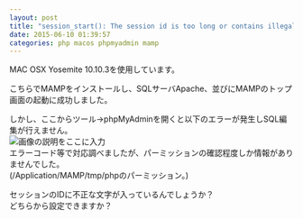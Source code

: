 ```yaml
---
layout: post
title: "session_start(): The session id is too long or contains illegal characters"
date: 2015-06-10 01:39:57
categories: php macos phpmyadmin mamp
---
```

<p>MAC OSX Yosemite 10.10.3を使用しています。 </p>

<p>こちらでMAMPをインストールし、SQLサーバApache、並びにMAMPのトップ画面の起動に成功しました。 </p>

<p>しかし、ここからツール→phpMyAdminを開くと以下のエラーが発生しSQL編集が行えません。 <br>
<img src="https://i.stack.imgur.com/Shjz4.png" alt="画像の説明をここに入力"><br>
エラーコード等で対応調べましたが、パーミッションの確認程度しか情報がありませんでした。 <br>
(/Application/MAMP/tmp/phpのパーミッション。) </p>

<p>セッションのIDに不正な文字が入っているんでしょうか？ <br>
どちらから設定できますか？ </p>
